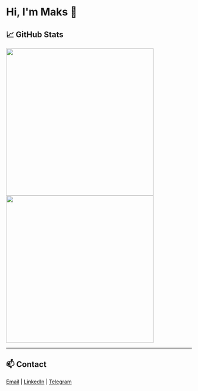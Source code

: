 # Hi, I'm Maks 👋

## 📈 GitHub Stats

<a href="#">
 <img height=400 align="center" src="https://github-readme-stats.vercel.app/api?username=maksmakuta&show=reviews,discussions_started,discussions_answered,prs_merged,prs_merged_percentage" />  
</a>
<a href="#">
 <img height=400 align="center" src="https://github-readme-stats.vercel.app/api/top-langs/?username=maksmakuta&size_weight=0.5&count_weight=0.5&layout=donut&langs_count=8" />
</a>

---

## 📫 Contact

[Email](mailto:makuta.maks.mmc@gmail.com) | [LinkedIn](https://linkedin.com/in/maksmakuta) | [Telegram](https://t.me/m_makuta)

<!-- v.5.0.1 (24.08.2025) -->
